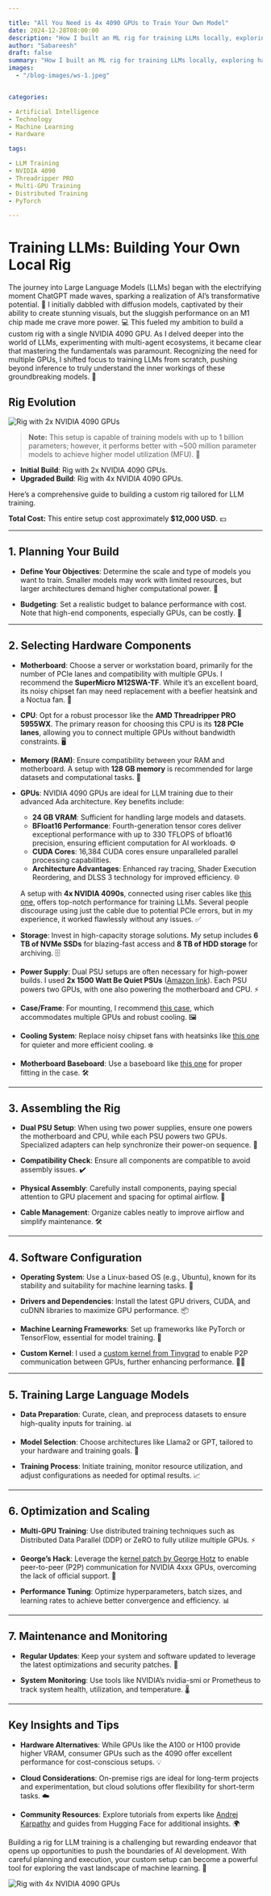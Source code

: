 ```yaml
---

title: "All You Need is 4x 4090 GPUs to Train Your Own Model"
date: 2024-12-28T08:00:00
description: "How I built an ML rig for training LLMs locally, exploring hardware choices, setup tricks, and lessons learned along the way."
author: "Sabareesh"
draft: false
summary: "How I built an ML rig for training LLMs locally, exploring hardware choices, setup tricks, and lessons learned along the way."
images:
  - "/blog-images/ws-1.jpeg"


categories:

- Artificial Intelligence
- Technology
- Machine Learning
- Hardware

tags:

- LLM Training
- NVIDIA 4090
- Threadripper PRO
- Multi-GPU Training
- Distributed Training
- PyTorch

---
```


# Training LLMs: Building Your Own Local Rig

The journey into Large Language Models (LLMs) began with the electrifying moment ChatGPT made waves, sparking a realization of AI’s transformative potential. 🌟 I initially dabbled with diffusion models, captivated by their ability to create stunning visuals, but the sluggish performance on an M1 chip made me crave more power. 💻 This fueled my ambition to build a custom rig with a single NVIDIA 4090 GPU. As I delved deeper into the world of LLMs, experimenting with multi-agent ecosystems, it became clear that mastering the fundamentals was paramount. Recognizing the need for multiple GPUs, I shifted focus to training LLMs from scratch, pushing beyond inference to truly understand the inner workings of these groundbreaking models. 🚀

## Rig Evolution

![Rig with 2x NVIDIA 4090 GPUs](/blog-images/ws-1.jpeg)



> **Note:** This setup is capable of training models with up to 1 billion parameters; however, it performs better with \~500 million parameter models to achieve higher model utilization (MFU). 🧠

- **Initial Build**: Rig with 2x NVIDIA 4090 GPUs.
- **Upgraded Build**: Rig with 4x NVIDIA 4090 GPUs.

Here’s a comprehensive guide to building a custom rig tailored for LLM training.

**Total Cost:** This entire setup cost approximately **\$12,000 USD**. 💵

---

## 1. Planning Your Build

- **Define Your Objectives**: Determine the scale and type of models you want to train. Smaller models may work with limited resources, but larger architectures demand higher computational power. 🎯

- **Budgeting**: Set a realistic budget to balance performance with cost. Note that high-end components, especially GPUs, can be costly. 💸

---

## 2. Selecting Hardware Components

- **Motherboard**: Choose a server or workstation board, primarily for the number of PCIe lanes and compatibility with multiple GPUs. I recommend the **SuperMicro M12SWA-TF**. While it’s an excellent board, its noisy chipset fan may need replacement with a beefier heatsink and a Noctua fan. 🔧

- **CPU**: Opt for a robust processor like the **AMD Threadripper PRO 5955WX**. The primary reason for choosing this CPU is its **128 PCIe lanes**, allowing you to connect multiple GPUs without bandwidth constraints. 🖥️

- **Memory (RAM)**: Ensure compatibility between your RAM and motherboard. A setup with **128 GB memory** is recommended for large datasets and computational tasks. 🧩

- **GPUs**: NVIDIA 4090 GPUs are ideal for LLM training due to their advanced Ada architecture. Key benefits include:

  - **24 GB VRAM**: Sufficient for handling large models and datasets.
  - **BFloat16 Performance**: Fourth-generation tensor cores deliver exceptional performance with up to 330 TFLOPS of bfloat16 precision, ensuring efficient computation for AI workloads. ⚙️
  - **CUDA Cores**: 16,384 CUDA cores ensure unparalleled parallel processing capabilities.
  - **Architecture Advantages**: Enhanced ray tracing, Shader Execution Reordering, and DLSS 3 technology for improved efficiency. 🌐

  A setup with **4x NVIDIA 4090s**, connected using riser cables like [this one](https://www.amazon.com/dp/B0CNNJHK93?ref=ppx_yo2ov_dt_b_fed_asin_title), offers top-notch performance for training LLMs. Several people discourage using just the cable due to potential PCIe errors, but in my experience, it worked flawlessly without any issues. ✅

- **Storage**: Invest in high-capacity storage solutions. My setup includes **6 TB of NVMe SSDs** for blazing-fast access and **8 TB of HDD storage** for archiving. 🗄️

- **Power Supply**: Dual PSU setups are often necessary for high-power builds. I used **2x 1500 Watt Be Quiet PSUs** ([Amazon link](https://www.amazon.com/dp/B08F5DKK24?ref=ppx_yo2ov_dt_b_fed_asin_title)). Each PSU powers two GPUs, with one also powering the motherboard and CPU. ⚡

- **Case/Frame**: For mounting, I recommend [this case](https://www.amazon.com/dp/B08XJGG2YX?ref=ppx_yo2ov_dt_b_fed_asin_title), which accommodates multiple GPUs and robust cooling. 🖼️

- **Cooling System**: Replace noisy chipset fans with heatsinks like [this one](https://www.amazon.com/dp/B074DXFB66?ref=ppx_yo2ov_dt_b_fed_asin_title) for quieter and more efficient cooling. ❄️

- **Motherboard Baseboard**: Use a baseboard like [this one](https://www.amazon.com/dp/B09WHVF3SN?ref=ppx_yo2ov_dt_b_fed_asin_title) for proper fitting in the case. 🛠️

---

## 3. Assembling the Rig

- **Dual PSU Setup**: When using two power supplies, ensure one powers the motherboard and CPU, while each PSU powers two GPUs. Specialized adapters can help synchronize their power-on sequence. 🔌

- **Compatibility Check**: Ensure all components are compatible to avoid assembly issues. ✔️

- **Physical Assembly**: Carefully install components, paying special attention to GPU placement and spacing for optimal airflow. 💨

- **Cable Management**: Organize cables neatly to improve airflow and simplify maintenance. 🛠️

---

## 4. Software Configuration

- **Operating System**: Use a Linux-based OS (e.g., Ubuntu), known for its stability and suitability for machine learning tasks. 🐧

- **Drivers and Dependencies**: Install the latest GPU drivers, CUDA, and cuDNN libraries to maximize GPU performance. 📦

- **Machine Learning Frameworks**: Set up frameworks like PyTorch or TensorFlow, essential for model training. 🔬

- **Custom Kernel**: I used a [custom kernel from Tinygrad](https://github.com/tinygrad/open-gpu-kernel-modules) to enable P2P communication between GPUs, further enhancing performance. 🧑‍💻

---

## 5. Training Large Language Models

- **Data Preparation**: Curate, clean, and preprocess datasets to ensure high-quality inputs for training. 📊

- **Model Selection**: Choose architectures like Llama2 or GPT, tailored to your hardware and training goals. 🦙

- **Training Process**: Initiate training, monitor resource utilization, and adjust configurations as needed for optimal results. 📈

---

## 6. Optimization and Scaling

- **Multi-GPU Training**: Use distributed training techniques such as Distributed Data Parallel (DDP) or ZeRO to fully utilize multiple GPUs. ⚡

- **George’s Hack**: Leverage the [kernel patch by George Hotz](https://github.com/geohot/tinygrad) to enable peer-to-peer (P2P) communication for NVIDIA 4xxx GPUs, overcoming the lack of official support. 🔗

- **Performance Tuning**: Optimize hyperparameters, batch sizes, and learning rates to achieve better convergence and efficiency. 📊

---

## 7. Maintenance and Monitoring

- **Regular Updates**: Keep your system and software updated to leverage the latest optimizations and security patches. 🔄

- **System Monitoring**: Use tools like NVIDIA’s nvidia-smi or Prometheus to track system health, utilization, and temperature. 🌡️

---

## Key Insights and Tips

- **Hardware Alternatives**: While GPUs like the A100 or H100 provide higher VRAM, consumer GPUs such as the 4090 offer excellent performance for cost-conscious setups. 💡

- **Cloud Considerations**: On-premise rigs are ideal for long-term projects and experimentation, but cloud solutions offer flexibility for short-term tasks. ☁️

- **Community Resources**: Explore tutorials from experts like [Andrej Karpathy](https://github.com/karpathy/nanoGPT) and guides from Hugging Face for additional insights. 🌍

Building a rig for LLM training is a challenging but rewarding endeavor that opens up opportunities to push the boundaries of AI development. With careful planning and execution, your custom setup can become a powerful tool for exploring the vast landscape of machine learning. 🚀

![Rig with 4x NVIDIA 4090 GPUs](/blog-images/ws-2.jpeg)



